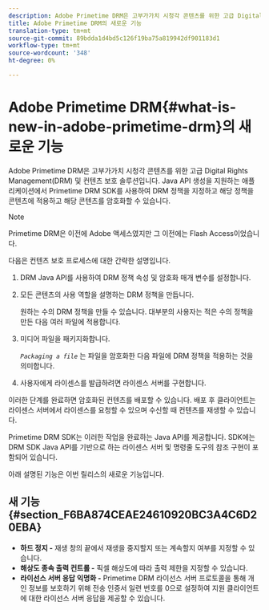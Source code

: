 ```yaml
---
description: Adobe Primetime DRM은 고부가가치 시청각 콘텐츠를 위한 고급 Digital Rights Management(DRM) 및 컨텐츠 보호 솔루션입니다. Java API 생성을 지원하는 애플리케이션에서 Primetime DRM SDK를 사용하여 DRM 정책을 지정하고 해당 정책을 콘텐츠에 적용하고 해당 콘텐츠를 암호화할 수 있습니다.
title: Adobe Primetime DRM의 새로운 기능
translation-type: tm+mt
source-git-commit: 89bdda1d4bd5c126f19ba75a819942df901183d1
workflow-type: tm+mt
source-wordcount: '348'
ht-degree: 0%

---
```



# Adobe Primetime DRM{#what-is-new-in-adobe-primetime-drm}의 새로운 기능

Adobe Primetime DRM은 고부가가치 시청각 콘텐츠를 위한 고급 Digital Rights Management(DRM) 및 컨텐츠 보호 솔루션입니다. Java API 생성을 지원하는 애플리케이션에서 Primetime DRM SDK를 사용하여 DRM 정책을 지정하고 해당 정책을 콘텐츠에 적용하고 해당 콘텐츠를 암호화할 수 있습니다.

>[!NOTE]
>
>Primetime DRM은 이전에 Adobe 액세스였지만 그 이전에는 Flash Access이었습니다.

다음은 컨텐츠 보호 프로세스에 대한 간략한 설명입니다.

1. DRM Java API를 사용하여 DRM 정책 속성 및 암호화 매개 변수를 설정합니다.
1. 모든 콘텐츠의 사용 역할을 설명하는 DRM 정책을 만듭니다.

   원하는 수의 DRM 정책을 만들 수 있습니다. 대부분의 사용자는 적은 수의 정책을 만든 다음 여러 파일에 적용합니다.
1. 미디어 파일을 패키지화합니다.

   *`Packaging a file`* 는 파일을 암호화한 다음 파일에 DRM 정책을 적용하는 것을 의미합니다.
1. 사용자에게 라이센스를 발급하려면 라이센스 서버를 구현합니다.

이러한 단계를 완료하면 암호화된 컨텐츠를 배포할 수 있습니다. 배포 후 클라이언트는 라이센스 서버에서 라이센스를 요청할 수 있으며 수신할 때 컨텐츠를 재생할 수 있습니다.

Primetime DRM SDK는 이러한 작업을 완료하는 Java API를 제공합니다. SDK에는 DRM SDK Java API를 기반으로 하는 라이센스 서버 및 명령줄 도구의 참조 구현이 포함되어 있습니다.

아래 설명된 기능은 이번 릴리스의 새로운 기능입니다.

## 새 기능 {#section_F6BA874CEAE24610920BC3A4C6D20EBA}

* **하드 정지 -** 재생 창의 끝에서 재생을 중지할지 또는 계속할지 여부를 지정할 수 있습니다.
* **해상도 종속 출력 컨트롤 -** 픽셀 해상도에 따라 출력 제한을 지정할 수 있습니다.
* **라이선스 서버 응답 익명화 -** Primetime DRM 라이선스 서버 프로토콜을 통해 개인 정보를 보호하기 위해 전송 인증서 일련 번호를 0으로 설정하여 지원 클라이언트에 대한 라이선스 서버 응답을 제공할 수 있습니다.

